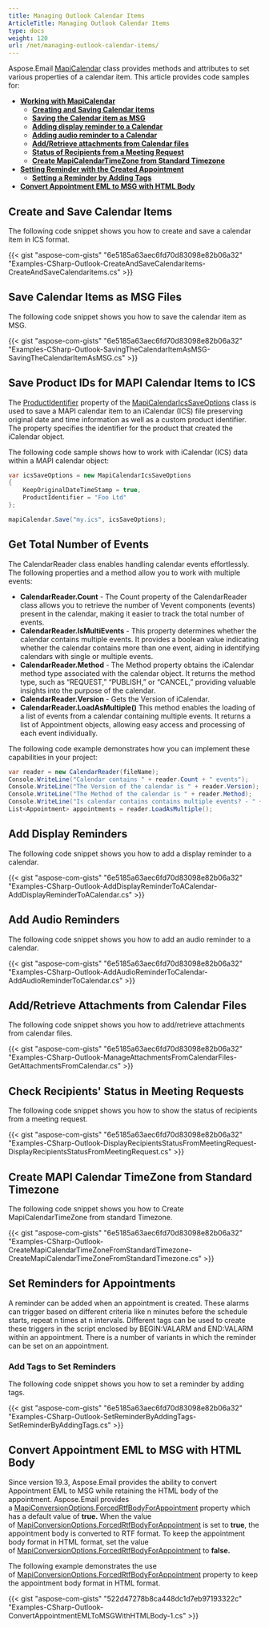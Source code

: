 ```yaml
---
title: Managing Outlook Calendar Items
ArticleTitle: Managing Outlook Calendar Items
type: docs
weight: 120
url: /net/managing-outlook-calendar-items/
---
```



Aspose.Email [MapiCalendar](https://reference.aspose.com/email/net/aspose.email.mapi/mapicalendar/) class provides methods and attributes to set various properties of a calendar item. This article provides code samples for:

- [**Working with MapiCalendar**](#working-with-mapicalendar)
  - [**Creating and Saving Calendar items**](#creating-and-saving-calendar-items)
  - [**Saving the Calendar item as MSG**](#saving-the-calendar-item-as-msg)
  - [**Adding display reminder to a Calendar**](#adding-display-reminder-to-a-calendar)
  - [**Adding audio reminder to a Calendar**](#adding-audio-reminder-to-a-calendar)
  - [**Add/Retrieve attachments from Calendar files**](#addretrieve-attachments-from-calendar-files)
  - [**Status of Recipients from a Meeting Request**](#status-of-recipients-from-a-meeting-request)
  - [**Create MapiCalendarTimeZone from Standard Timezone**](#create-mapicalendartimezone-from-standard-timezone)
- [**Setting Reminder with the Created Appointment**](#setting-reminder-with-the-created-appointment)
  - [**Setting a Reminder by Adding Tags**](#setting-a-reminder-by-adding-tags)
- [**Convert Appointment EML to MSG with HTML Body**](#convert-appointment-eml-to-msg-with-html-body)
  
## **Create and Save Calendar Items**

The following code snippet shows you how to create and save a calendar item in ICS format.

{{< gist "aspose-com-gists" "6e5185a63aec6fd70d83098e82b06a32" "Examples-CSharp-Outlook-CreateAndSaveCalendaritems-CreateAndSaveCalendaritems.cs" >}}

## **Save Calendar Items as MSG Files**

The following code snippet shows you how to save the calendar item as MSG.

{{< gist "aspose-com-gists" "6e5185a63aec6fd70d83098e82b06a32" "Examples-CSharp-Outlook-SavingTheCalendarItemAsMSG-SavingTheCalendarItemAsMSG.cs" >}}

## **Save Product IDs for MAPI Calendar Items to ICS**

The [ProductIdentifier](https://reference.aspose.com/email/net/aspose.email.mapi/mapicalendaricssaveoptions/productidentifier/) property of the [MapiCalendarIcsSaveOptions](https://reference.aspose.com/email/net/aspose.email.mapi/mapicalendaricssaveoptions/#mapicalendaricssaveoptions-class) class is used to save a MAPI calendar item to an iCalendar (ICS) file preserving original date and time information as well as a custom product identifier. The property specifies the identifier for the product that created the iCalendar object.

The following code sample shows how to work with iCalendar (ICS) data within a MAPI calendar object:

```cs
var icsSaveOptions = new MapiCalendarIcsSaveOptions
{
    KeepOriginalDateTimeStamp = true,
    ProductIdentifier = "Foo Ltd"
};

mapiCalendar.Save("my.ics", icsSaveOptions);
```
## **Get Total Number of Events**

The CalendarReader class enables handling calendar events effortlessly. The following properties and a method allow you to work with multiple events:

- **CalendarReader.Count** - The Count property of the CalendarReader class allows you to retrieve the number of Vevent components (events) present in the calendar, making it easier to track the total number of events.
- **CalendarReader.IsMultiEvents** - This property determines whether the calendar contains multiple events. It provides a boolean value indicating whether the calendar contains more than one event, aiding in identifying calendars with single or multiple events.
- **CalendarReader.Method** - The Method property obtains the iCalendar method type associated with the calendar object. It returns the method type, such as “REQUEST,” “PUBLISH,” or “CANCEL,” providing valuable insights into the purpose of the calendar.
- **CalendarReader.Version** - Gets the Version of iCalendar.
- **CalendarReader.LoadAsMultiple()** This method enables the loading of a list of events from a calendar containing multiple events. It returns a list of Appointment objects, allowing easy access and processing of each event individually.

The following code example demonstrates how you can implement these capabilities in your project:

```cs
var reader = new CalendarReader(fileName);
Console.WriteLine("Calendar contains " + reader.Count + " events");
Console.WriteLine("The Version of the calendar is " + reader.Version);
Console.WriteLine("The Method of the calendar is " + reader.Method);
Console.WriteLine("Is calendar contains contains multiple events? - " + reader.IsMultiEvents);
List<Appointment> appointments = reader.LoadAsMultiple();
```

## **Add Display Reminders**

The following code snippet shows you how to add a display reminder to a calendar.

{{< gist "aspose-com-gists" "6e5185a63aec6fd70d83098e82b06a32" "Examples-CSharp-Outlook-AddDisplayReminderToACalendar-AddDisplayReminderToACalendar.cs" >}}

## **Add Audio Reminders**

The following code snippet shows you how to add an audio reminder to a calendar.

{{< gist "aspose-com-gists" "6e5185a63aec6fd70d83098e82b06a32" "Examples-CSharp-Outlook-AddAudioReminderToCalendar-AddAudioReminderToCalendar.cs" >}}

## **Add/Retrieve Attachments from Calendar Files**

The following code snippet shows you how to add/retrieve attachments from calendar files.

{{< gist "aspose-com-gists" "6e5185a63aec6fd70d83098e82b06a32" "Examples-CSharp-Outlook-ManageAttachmentsFromCalendarFiles-GetAttachmentsFromCalendar.cs" >}}

## **Check Recipients' Status in Meeting Requests**

The following code snippet shows you how to show the status of recipients from a meeting request.

{{< gist "aspose-com-gists" "6e5185a63aec6fd70d83098e82b06a32" "Examples-CSharp-Outlook-DisplayRecipientsStatusFromMeetingRequest-DisplayRecipientsStatusFromMeetingRequest.cs" >}}

## **Create MAPI Calendar TimeZone from Standard Timezone**

The following code snippet shows you how to Create MapiCalendarTimeZone from standard Timezone.

{{< gist "aspose-com-gists" "6e5185a63aec6fd70d83098e82b06a32" "Examples-CSharp-Outlook-CreateMapiCalendarTimeZoneFromStandardTimezone-CreateMapiCalendarTimeZoneFromStandardTimezone.cs" >}}

## **Set Reminders for Appointments**

A reminder can be added when an appointment is created. These alarms can trigger based on different criteria like n minutes before the schedule starts, repeat n times at n intervals. Different tags can be used to create these triggers in the script enclosed by BEGIN:VALARM and END:VALARM within an appointment. There is a number of variants in which the reminder can be set on an appointment.

### **Add Tags to Set Reminders**

The following code snippet shows you how to set a reminder by adding tags.

{{< gist "aspose-com-gists" "6e5185a63aec6fd70d83098e82b06a32" "Examples-CSharp-Outlook-SetReminderByAddingTags-SetReminderByAddingTags.cs" >}}

## **Convert Appointment EML to MSG with HTML Body**

Since version 19.3, Aspose.Email provides the ability to convert Appointment EML to MSG while retaining the HTML body of the appointment. Aspose.Email provides a [MapiConversionOptions.ForcedRtfBodyForAppointment](https://reference.aspose.com/email/net/aspose.email.mapi/mapiconversionoptions/forcedrtfbodyforappointment/) property which has a default value of **true.** When the value of [MapiConversionOptions.ForcedRtfBodyForAppointment](https://reference.aspose.com/email/net/aspose.email.mapi/mapiconversionoptions/forcedrtfbodyforappointment/) is set to **true**, the appointment body is converted to RTF format. To keep the appointment body format in HTML format, set the value of [MapiConversionOptions.ForcedRtfBodyForAppointment](https://reference.aspose.com/email/net/aspose.email.mapi/mapiconversionoptions/forcedrtfbodyforappointment/) to **false.**

The following example demonstrates the use of [MapiConversionOptions.ForcedRtfBodyForAppointment](https://reference.aspose.com/email/net/aspose.email.mapi/mapiconversionoptions/forcedrtfbodyforappointment/) property to keep the appointment body format in HTML format.

{{< gist "aspose-com-gists" "522d47278b8ca448dc1d7eb97193322c" "Examples-CSharp-Outlook-ConvertAppointmentEMLToMSGWithHTMLBody-1.cs" >}}
